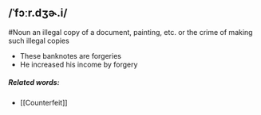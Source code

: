 ## /ˈfɔːr.dʒɚ.i/
#Noun
an illegal copy of a document, painting, etc. or the crime of making such illegal copies

- These banknotes are forgeries
- He increased his income by forgery

##### Related words:
- [[Counterfeit]]